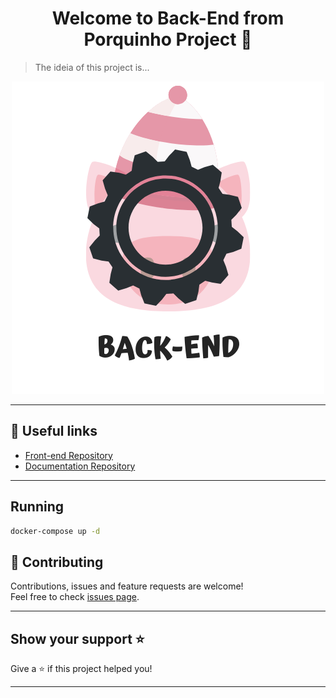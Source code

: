 <h1 align="center">Welcome to Back-End from Porquinho Project 👋</h1>

> The ideia of this project is...


<div align="center">
    <img src=".github\photo.png" alt="This is an image of a pig under a book with a gear symbol in front of it">
</div> 


***


## :link: Useful links
- [Front-end Repository](https://github.com/Esquenta-Porquinho/front-end)
- [Documentation Repository](https://github.com/Esquenta-Porquinho/documentation)
***

## Running
```bash
docker-compose up -d
```

## 🤝 Contributing

Contributions, issues and feature requests are welcome!<br />Feel free to check [issues page](https://github.com/Esquenta-Porquinho/back-end/issues). 
***

## Show your support ⭐️

Give a ⭐️ if this project helped you!
***
